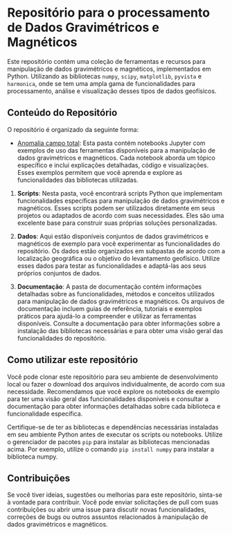 # Repositório para o processamento de Dados Gravimétricos e Magnéticos

Este repositório contém uma coleção de ferramentas e recursos para manipulação de dados gravimétricos e magnéticos, implementados em Python. Utilizando as bibliotecas `numpy`, `scipy`, `matplotlib`, `pyvista` e `harmonica`, onde se tem uma ampla gama de funcionalidades para processamento, análise e visualização desses tipos de dados geofísicos.

## Conteúdo do Repositório

O repositório é organizado da seguinte forma:

- [Anomalia campo total](Anomalia_campo_total.ipynb): Esta pasta contém notebooks Jupyter com exemplos de uso das ferramentas disponíveis para a manipulação de dados gravimétricos e magnéticos. Cada notebook aborda um tópico específico e inclui explicações detalhadas, código e visualizações. Esses exemplos permitem que você aprenda e explore as funcionalidades das bibliotecas utilizadas.

1. **Scripts**: Nesta pasta, você encontrará scripts Python que implementam funcionalidades específicas para manipulação de dados gravimétricos e magnéticos. Esses scripts podem ser utilizados diretamente em seus projetos ou adaptados de acordo com suas necessidades. Eles são uma excelente base para construir suas próprias soluções personalizadas.

2. **Dados**: Aqui estão disponíveis conjuntos de dados gravimétricos e magnéticos de exemplo para você experimentar as funcionalidades do repositório. Os dados estão organizados em subpastas de acordo com a localização geográfica ou o objetivo do levantamento geofísico. Utilize esses dados para testar as funcionalidades e adaptá-las aos seus próprios conjuntos de dados.

3. **Documentação**: A pasta de documentação contém informações detalhadas sobre as funcionalidades, métodos e conceitos utilizados para manipulação de dados gravimétricos e magnéticos. Os arquivos de documentação incluem guias de referência, tutoriais e exemplos práticos para ajudá-lo a compreender e utilizar as ferramentas disponíveis. Consulte a documentação para obter informações sobre a instalação das bibliotecas necessárias e para obter uma visão geral das funcionalidades do repositório.

## Como utilizar este repositório

Você pode clonar este repositório para seu ambiente de desenvolvimento local ou fazer o download dos arquivos individualmente, de acordo com sua necessidade. Recomendamos que você explore os notebooks de exemplo para ter uma visão geral das funcionalidades disponíveis e consultar a documentação para obter informações detalhadas sobre cada biblioteca e funcionalidade específica.

Certifique-se de ter as bibliotecas e dependências necessárias instaladas em seu ambiente Python antes de executar os scripts ou notebooks. Utilize o gerenciador de pacotes `pip` para instalar as bibliotecas mencionadas acima. Por exemplo, utilize o comando `pip install numpy` para instalar a biblioteca numpy.

## Contribuições

Se você tiver ideias, sugestões ou melhorias para este repositório, sinta-se à vontade para contribuir. Você pode enviar solicitações de pull com suas contribuições ou abrir uma issue para discutir novas funcionalidades, correções de bugs ou outros assuntos relacionados à manipulação de dados gravimétricos e magnéticos.

